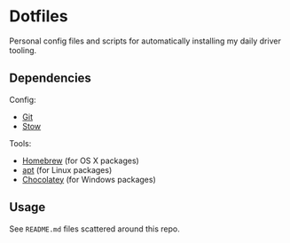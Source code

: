 # Dotfiles

Personal config files and scripts for automatically installing my daily driver tooling.

## Dependencies

Config:

- [Git](https://git-scm.com/)
- [Stow](https://www.gnu.org/software/stow/)

Tools:

- [Homebrew](https://brew.sh/) (for OS X packages)
- [apt](https://en.wikipedia.org/wiki/APT_(software)) (for Linux packages)
- [Chocolatey](https://chocolatey.org/) (for Windows packages)

## Usage

See `README.md` files scattered around this repo.
